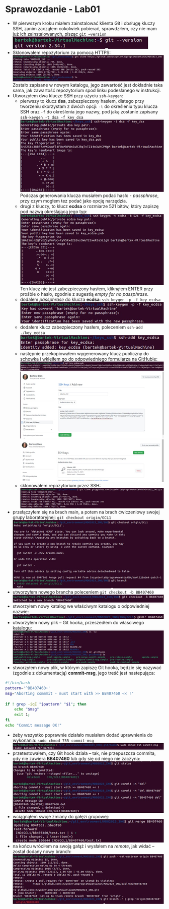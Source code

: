 # Sprawozdanie - Lab01

- W pierwszym kroku miałem zainstalować klienta Git i obsługę kluczy SSH, zanim zacząłem cokolwiek pobierać, sprawdziłem, czy nie mam już ich zainstalowanych, pisząc `git –version`  
![img](screenshots/1_1.jpg)  
- Sklonowałem repozytorium za pomocą HTTPS:  
![img](screenshots/1_2.jpg)  
Zostało zapisane w nowym katalogu, jego zawartość jest dokładnie taka sama, jak zawartość repozytorium spod linku podesłanego w instrukcji.
- Utworzyłem dwa klucze SSH przy użyciu `ssh-keygen`:
    - pierwszy to klucz __dsa__, zabezpieczony hasłem, dlatego przy tworzeniu skorzystam z dwóch opcji: `-t` do określeniu typu klucza SSH oraz `-f` do określenia jego nazwy, pod jaką zostanie zapisany  
    `ssh-keygen -t dsa -f key_dsa`  
    ![img](screenshots/1_3.jpg)  
    Podczas generowania klucza musiałem podać hasło - _passphrase_, przy czym mogłem tez podać jako opcję narzędzia. 
    - drugi z kluczy, to klucz __ecdsa__ o rozmiarze 521 bitów, który zapiszę pod nazwą określającą jego typ:  
    ![img](screenshots/1_4.jpg)  
    Ten klucz nie jest zabezpieczony hasłem, kliknąłem ENTER przy prośbie o hasło, zgodnie z sugestią _empty for no passphrase_.
    - dodałem _passphrase_ do klucza __ecdsa__: `ssh-keygen -p -f key_ecdsa`  
    ![img](screenshots/1_5.jpg) 
    - dodałem klucz zabezpieczony hasłem, poleceniem `ssh-add ./key_ecdsa`  
    ![img](screenshots/1_6.jpg) 
    - następnie przekopiowałem wygenerowany klucz publiczny do schowka i wkleiłem go do odpowiedniego formularza na GitHubie:  
    ![img](screenshots/1_7.jpg)  
    ![img](screenshots/1_8.jpg)  
    ![img](screenshots/1_9.jpg)  
    - sklonowałem repozytorium przez SSH:  
    ![img](screenshots/1_10.jpg) 
- przełączyłem się na brach main, a potem na brach ćwiczeniowy swojej grupy laboratoryjnej: `git checkout origin/GCL1`  
![img](screenshots/1_11.jpg) 
- utworzyłem nowego brancha poleceniem `git checkout -b BB407460`  
![img](screenshots/1_12.jpg) 
- stworzyłem nowy katalog we właściwym katalogu o odpowiedniej nazwie:  
![img](screenshots/1_13.jpg) 
- utworzyłem nowy plik – Git hooka, przeszedłem do właściwego katalogu:  
![img](screenshots/1_14.jpg) 
- stworzyłem nowy plik, w którym zapiszę Git hooka, będzie się nazywać (zgodnie z dokumentacją) __commit-msg__, jego treść jest nastepująca:
```bash
#!/bin/bash
pattern='^BB407460+'
msg="Aborting commmit - must start with >> BB407460 << !"

if ! grep -iqE "$pattern" "$1"; then 
	echo "$msg"
	exit 1;
fi
echo "Commit message OK!"
```
- żeby wszystko poprawnie działało musiałem dodać uprawnienia do wykonania: `sudo chmod 755 commit-msg`  
![img](screenshots/1_15.jpg) 
- przetestowałem, czy Git hook działa – tak, nie przepuszcza commita, gdy nie zawiera __BB407460__ lub gdy się od niego nie zaczyna:  
![img](screenshots/1_16.jpg) 
- wciągnąłem swoje zmiany do gałęzi grupowej:  
![img](screenshots/1_17.jpg) 
- na końcu wróciłem na swoją gałąź i wysłałem na _remote_, jak widać – został dodany nowy branch:  
![img](screenshots/1_18.jpg) 
